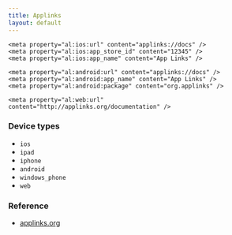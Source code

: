 ```yaml
---
title: Applinks
layout: default
---
```



    <meta property="al:ios:url" content="applinks://docs" />
    <meta property="al:ios:app_store_id" content="12345" />
    <meta property="al:ios:app_name" content="App Links" />

    <meta property="al:android:url" content="applinks://docs" />
    <meta property="al:android:app_name" content="App Links" />
    <meta property="al:android:package" content="org.applinks" />

    <meta property="al:web:url" content="http://applinks.org/documentation" />

### Device types

 * `ios`
 * `ipad`
 * `iphone`
 * `android`
 * `windows_phone`
 * `web`

### Reference

 * [applinks.org](http://applinks.org/documentation/)
